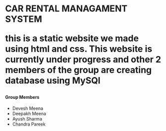 <h1>CAR RENTAL MANAGAMENT SYSTEM</h>

<p>this is a static website we made using html and css. This website is currently under progress and other 2 members of the group are creating database using MySQl</p>

<h4>Group Members</h4>
<ul>
  <li>Devesh Meena</li>
  <li>Deepakh Meena</li>
  <li>Ayush Sharma</li>
  <li>Chandra Pareek</li>  
</ul>
